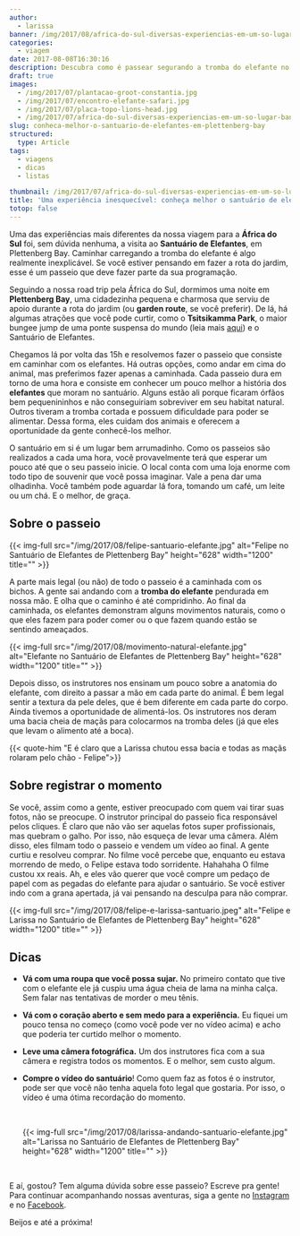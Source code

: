 ```yaml
---
author:
  - larissa
banner: /img/2017/08/africa-do-sul-diversas-experiencias-em-um-so-lugar-banner.jpg
categories:
  - viagem
date: 2017-08-08T16:30:16
description: Descubra como é passear segurando a tromba do elefante no Santuário de Plettenberg Bay, na África do Sul.
draft: true
images:
  - /img/2017/07/plantacao-groot-constantia.jpg
  - /img/2017/07/encontro-elefante-safari.jpg
  - /img/2017/07/placa-topo-lions-head.jpg
  - /img/2017/07/africa-do-sul-diversas-experiencias-em-um-so-lugar-banner.jpg
slug: conheca-melhor-o-santuario-de-elefantes-em-plettenberg-bay
structured:
  type: Article
tags:
  - viagens
  - dicas
  - listas

thumbnail: /img/2017/07/africa-do-sul-diversas-experiencias-em-um-so-lugar-thumb.jpg
title: 'Uma experiência inesquecível: conheça melhor o santuário de elefantes em Plettenberg Bay'
totop: false
---
```


Uma das experiências mais diferentes da nossa viagem para a **África do Sul** foi, sem dúvida nenhuma, a visita ao **Santuário de Elefantes**, em Plettenberg Bay. Caminhar carregando a tromba do elefante é algo realmente inexplicável. Se você estiver pensando em fazer a rota do jardim, esse é um passeio que deve fazer parte da sua programação.

Seguindo a nossa road trip pela África do Sul, dormimos uma noite em **Plettenberg Bay**, uma cidadezinha pequena e charmosa que serviu de apoio durante a rota do jardim (ou **garden route**, se você preferir). De lá, há algumas atrações que você pode curtir, como o **Tsitsikamma Park**, o maior bungee jump de uma ponte suspensa do mundo (leia mais [aqui](http://debacontudo.com.br/viagem/bungee-jump-face-adrenalin-africa-do-sul/)) e o Santuário de Elefantes.

Chegamos lá por volta das 15h e resolvemos fazer o passeio que consiste em caminhar com os elefantes. Há outras opções, como andar em cima do animal, mas preferimos fazer apenas a caminhada. Cada passeio dura em torno de uma hora e consiste em conhecer um pouco melhor a história dos **elefantes** que moram no santuário. Alguns estão ali porque ficaram órfãos bem pequenininhos e não conseguiriam sobreviver em seu habitat natural. Outros tiveram a tromba cortada e possuem dificuldade para poder se alimentar. Dessa forma, eles cuidam dos animais e oferecem a oportunidade da gente conhecê-los melhor.

O santuário em si é um lugar bem arrumadinho. Como os passeios são realizados a cada uma hora, você provavelmente terá que esperar um pouco até que o seu passeio inicie. O local conta com uma loja enorme com todo tipo de souvenir que você possa imaginar. Vale a pena dar uma olhadinha. Você também pode aguardar lá fora, tomando um café, um leite ou um chá. E o melhor, de graça.



## Sobre o passeio

{{< img-full src="/img/2017/08/felipe-santuario-elefante.jpg" alt="Felipe no Santuário de Elefantes de Plettenberg Bay"  height="628" width="1200" title="" >}}



A parte mais legal (ou não) de todo o passeio é a caminhada com os bichos. A gente sai andando com a **tromba do elefante** pendurada em nossa mão. E olha que o caminho é até compridinho. Ao final da caminhada, os elefantes demonstram alguns movimentos naturais, como o que eles fazem para poder comer ou o que fazem quando estão se sentindo ameaçados. 

{{< img-full src="/img/2017/08/movimento-natural-elefante.jpg" alt="Elefante no Santuário de Elefantes de Plettenberg Bay"  height="628" width="1200" title="" >}}



Depois disso, os instrutores nos ensinam um pouco sobre a anatomia do elefante, com direito a passar a mão em cada parte do animal. É bem legal sentir a textura da pele deles, que é bem diferente em cada parte do corpo. Ainda tivemos a oportunidade de alimentá-los. Os instrutores nos deram uma bacia cheia de maçãs para colocarmos na tromba deles (já que eles que levam o alimento até a boca).

{{< quote-him "E é claro que a Larissa chutou essa bacia e todas as maçãs rolaram pelo chão - Felipe">}}

## Sobre registrar o momento

Se você, assim como a gente, estiver preocupado com quem vai tirar suas fotos, não se preocupe. O instrutor principal do passeio fica responsável pelos cliques. É claro que não vão ser aquelas fotos super profissionais, mas quebram o galho. Por isso, não esqueça de levar uma câmera. Além disso, eles filmam todo o passeio e vendem um vídeo ao final. A gente curtiu e resolveu comprar. No filme você percebe que, enquanto eu estava morrendo de medo, o Felipe estava todo sorridente. Hahahaha O filme custou xx reais. Ah, e eles vão querer que você compre um pedaço de papel com as pegadas do elefante para ajudar o santuário. Se você estiver indo com a grana apertada, já vai pensando na desculpa para não comprar.

{{< img-full src="/img/2017/08/felipe-e-larissa-santuario.jpeg" alt="Felipe e Larissa no Santuário de Elefantes de Plettenberg Bay"  height="628" width="1200" title="" >}}

## Dicas 

- **Vá com uma roupa que você possa sujar.** No primeiro contato que tive com o elefante ele já cuspiu uma água cheia de lama na minha calça. Sem falar nas tentativas de morder o meu tênis. 

- **Vá com o coração aberto e sem medo para a experiência.** Eu fiquei um pouco tensa no começo (como você pode ver no vídeo acima) e acho que poderia ter curtido melhor o momento. 

- **Leve uma câmera fotográfica.** Um dos instrutores fica com a sua câmera e registra todos os momentos. E o melhor, sem custo algum.

- **Compre o vídeo do santuário**! Como quem faz as fotos é o instrutor, pode ser que você não tenha aquela foto legal que gostaria. Por isso, o vídeo é uma ótima recordação do momento.

  ​

  {{< img-full src="/img/2017/08/larissa-andando-santuario-elefante.jpg" alt="Larissa no Santuário de Elefantes de Plettenberg Bay"  height="628" width="1200" title="" >}}

  ​



E aí, gostou? Tem alguma dúvida sobre esse passeio? Escreve pra gente! 
Para continuar acompanhando nossas aventuras, siga a gente no [Instagram](https://www.instagram.com/casaldebacontudo/) e no [Facebook](https://www.facebook.com/debacontudo).

Beijos e até a próxima!
